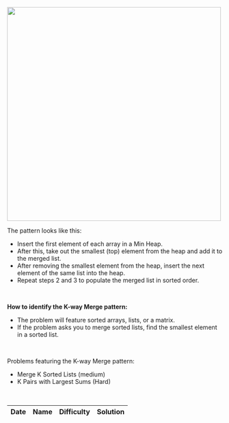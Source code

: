 <img src="https://hackernoon.com/images/G9YRlqC9joZNTWsi1ul7tRkO6tv1-4hwy3w8x.jpg" height="500px" />

The pattern looks like this:  
- Insert the first element of each array in a Min Heap.
- After this, take out the smallest (top) element from the heap and add it to the merged list.
- After removing the smallest element from the heap, insert the next element of the same list into the heap.
- Repeat steps 2 and 3 to populate the merged list in sorted order.

<br/>

**How to identify the K-way Merge pattern:**  
- The problem will feature sorted arrays, lists, or a matrix.
- If the problem asks you to merge sorted lists, find the smallest element in a sorted list.

<br/>

Problems featuring the K-way Merge pattern:
- Merge K Sorted Lists (medium)
- K Pairs with Largest Sums (Hard)

<br/>

| Date | Name | Difficulty | Solution |
|:----:|:-----|:----------:|:--------:|

